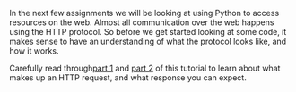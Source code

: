 In the next few assignments we will be looking at using Python to access resources on the web. Almost all communication over the web happens using the HTTP protocol. So before we get started looking at some code, it makes sense to have an understanding of what the protocol looks like, and how it works.

Carefully read through[part 1](http://code.tutsplus.com/tutorials/http-the-protocol-every-web-developer-must-know-part-1--net-31177) and [part 2](http://code.tutsplus.com/tutorials/http-the-protocol-every-web-developer-must-know-part-2--net-31155) of this tutorial to learn about what makes up an HTTP request, and what response you can expect.
